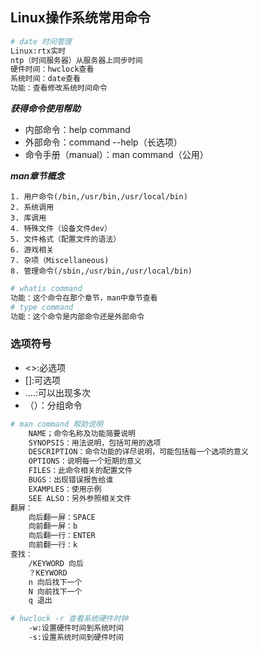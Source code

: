## Linux操作系统常用命令 ##

```bash
# date 时间管理
Linux:rtx实时
ntp（时间服务器）从服务器上同步时间
硬件时间：hwclock查看
系统时间：date查看
功能：查看修改系统时间命令
```

***获得命令使用帮助***

 + 内部命令：help command
+ 外部命令：command --help（长选项）
+ 命令手册（manual）：man command（公用）

***man章节概念***

 	1. 用户命令(/bin,/usr/bin,/usr/local/bin)
	2. 系统调用
	3. 库调用
	4. 特殊文件（设备文件dev）
	5. 文件格式（配置文件的语法）
	6. 游戏相关
	7. 杂项（Miscellaneous)
	8. 管理命令(/sbin,/usr/bin,/usr/local/bin)

```bash
# whatis command
功能：这个命令在那个章节，man中章节查看
# type command
功能：这个命令是内部命令还是外部命令
```

### 选项符号 ###

 + <>:必选项
+ []:可选项
+ ....:可以出现多次
+ （）：分组命令

```bash
# man command 帮助说明
	NAME；命令名称及功能简要说明
	SYNOPSIS：用法说明，包括可用的选项
	DESCRIPTION：命令功能的详尽说明，可能包括每一个选项的意义
	OPTIONS：说明每一个短期的意义
	FILES：此命令相关的配置文件
	BUGS：出现错误报告给谁
	EXAMPLES：使用示例
	SEE ALSO：另外参照相关文件
翻屏：
	向后翻一屏：SPACE
	向前翻一屏：b
	向后翻一行：ENTER
	向前翻一行：k
查找：
	/KEYWORD 向后
	？KEYWORD
	n 向后找下一个
	N 向前找下一个
	q 退出
```

```bash
# hwclock -r 查看系统硬件时钟
	-w:设置硬件时间到系统时间
	-s:设置系统时间到硬件时间
```











